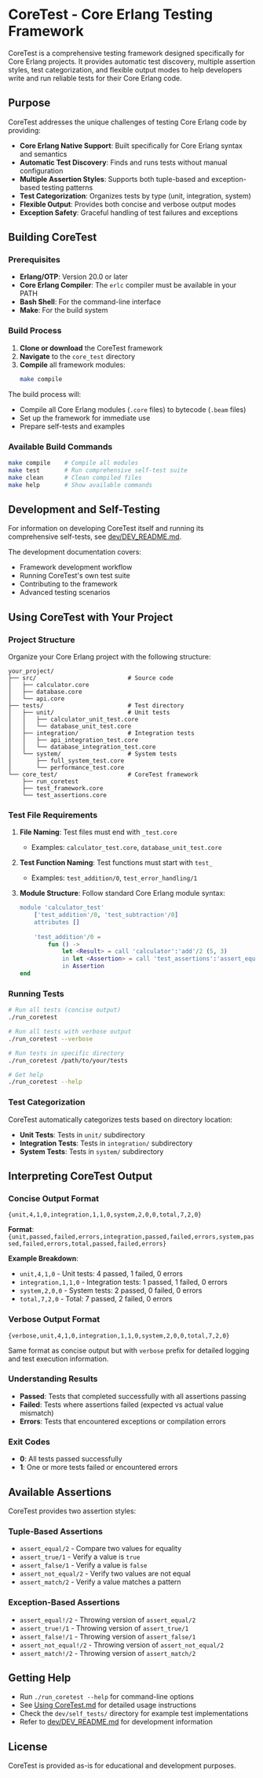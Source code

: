 # CoreTest - Core Erlang Testing Framework

CoreTest is a comprehensive testing framework designed specifically for Core Erlang projects. It provides automatic test discovery, multiple assertion styles, test categorization, and flexible output modes to help developers write and run reliable tests for their Core Erlang code.

## Purpose

CoreTest addresses the unique challenges of testing Core Erlang code by providing:

- **Core Erlang Native Support**: Built specifically for Core Erlang syntax and semantics
- **Automatic Test Discovery**: Finds and runs tests without manual configuration
- **Multiple Assertion Styles**: Supports both tuple-based and exception-based testing patterns
- **Test Categorization**: Organizes tests by type (unit, integration, system)
- **Flexible Output**: Provides both concise and verbose output modes
- **Exception Safety**: Graceful handling of test failures and exceptions

## Building CoreTest

### Prerequisites

- **Erlang/OTP**: Version 20.0 or later
- **Core Erlang Compiler**: The `erlc` compiler must be available in your PATH
- **Bash Shell**: For the command-line interface
- **Make**: For the build system

### Build Process

1. **Clone or download** the CoreTest framework
2. **Navigate** to the `core_test` directory
3. **Compile** all framework modules:
   ```bash
   make compile
   ```

The build process will:
- Compile all Core Erlang modules (`.core` files) to bytecode (`.beam` files)
- Set up the framework for immediate use
- Prepare self-tests and examples

### Available Build Commands

```bash
make compile    # Compile all modules
make test       # Run comprehensive self-test suite
make clean      # Clean compiled files
make help       # Show available commands
```

## Development and Self-Testing

For information on developing CoreTest itself and running its comprehensive self-tests, see [dev/DEV_README.md](dev/DEV_README.md).

The development documentation covers:
- Framework development workflow
- Running CoreTest's own test suite
- Contributing to the framework
- Advanced testing scenarios

## Using CoreTest with Your Project

### Project Structure

Organize your Core Erlang project with the following structure:

```
your_project/
├── src/                          # Source code
│   ├── calculator.core
│   ├── database.core
│   └── api.core
├── tests/                        # Test directory
│   ├── unit/                     # Unit tests
│   │   ├── calculator_unit_test.core
│   │   └── database_unit_test.core
│   ├── integration/              # Integration tests
│   │   ├── api_integration_test.core
│   │   └── database_integration_test.core
│   └── system/                   # System tests
│       ├── full_system_test.core
│       └── performance_test.core
└── core_test/                    # CoreTest framework
    ├── run_coretest
    ├── test_framework.core
    └── test_assertions.core
```

### Test File Requirements

1. **File Naming**: Test files must end with `_test.core`
   - Examples: `calculator_test.core`, `database_unit_test.core`

2. **Test Function Naming**: Test functions must start with `test_`
   - Examples: `test_addition/0`, `test_error_handling/1`

3. **Module Structure**: Follow standard Core Erlang module syntax:
   ```erlang
   module 'calculator_test'
       ['test_addition'/0, 'test_subtraction'/0]
       attributes []
       
       'test_addition'/0 =
           fun () ->
               let <Result> = call 'calculator':'add'/2 (5, 3)
               in let <Assertion> = call 'test_assertions':'assert_equal'/2 (Result, 8)
               in Assertion
   end
   ```

### Running Tests

```bash
# Run all tests (concise output)
./run_coretest

# Run all tests with verbose output
./run_coretest --verbose

# Run tests in specific directory
./run_coretest /path/to/your/tests

# Get help
./run_coretest --help
```

### Test Categorization

CoreTest automatically categorizes tests based on directory location:
- **Unit Tests**: Tests in `unit/` subdirectory
- **Integration Tests**: Tests in `integration/` subdirectory  
- **System Tests**: Tests in `system/` subdirectory

## Interpreting CoreTest Output

### Concise Output Format

```
{unit,4,1,0,integration,1,1,0,system,2,0,0,total,7,2,0}
```

**Format**: `{unit,passed,failed,errors,integration,passed,failed,errors,system,passed,failed,errors,total,passed,failed,errors}`

**Example Breakdown**:
- `unit,4,1,0` - Unit tests: 4 passed, 1 failed, 0 errors
- `integration,1,1,0` - Integration tests: 1 passed, 1 failed, 0 errors
- `system,2,0,0` - System tests: 2 passed, 0 failed, 0 errors
- `total,7,2,0` - Total: 7 passed, 2 failed, 0 errors

### Verbose Output Format

```
{verbose,unit,4,1,0,integration,1,1,0,system,2,0,0,total,7,2,0}
```

Same format as concise output but with `verbose` prefix for detailed logging and test execution information.

### Understanding Results

- **Passed**: Tests that completed successfully with all assertions passing
- **Failed**: Tests where assertions failed (expected vs actual value mismatch)
- **Errors**: Tests that encountered exceptions or compilation errors

### Exit Codes

- **0**: All tests passed successfully
- **1**: One or more tests failed or encountered errors

## Available Assertions

CoreTest provides two assertion styles:

### Tuple-Based Assertions
- `assert_equal/2` - Compare two values for equality
- `assert_true/1` - Verify a value is `true`
- `assert_false/1` - Verify a value is `false`
- `assert_not_equal/2` - Verify two values are not equal
- `assert_match/2` - Verify a value matches a pattern

### Exception-Based Assertions
- `assert_equal!/2` - Throwing version of `assert_equal/2`
- `assert_true!/1` - Throwing version of `assert_true/1`
- `assert_false!/1` - Throwing version of `assert_false/1`
- `assert_not_equal!/2` - Throwing version of `assert_not_equal/2`
- `assert_match!/2` - Throwing version of `assert_match/2`

## Getting Help

- Run `./run_coretest --help` for command-line options
- See [Using CoreTest.md](Using%20CoreTest.md) for detailed usage instructions
- Check the `dev/self_tests/` directory for example test implementations
- Refer to [dev/DEV_README.md](dev/DEV_README.md) for development information

## License

CoreTest is provided as-is for educational and development purposes.
